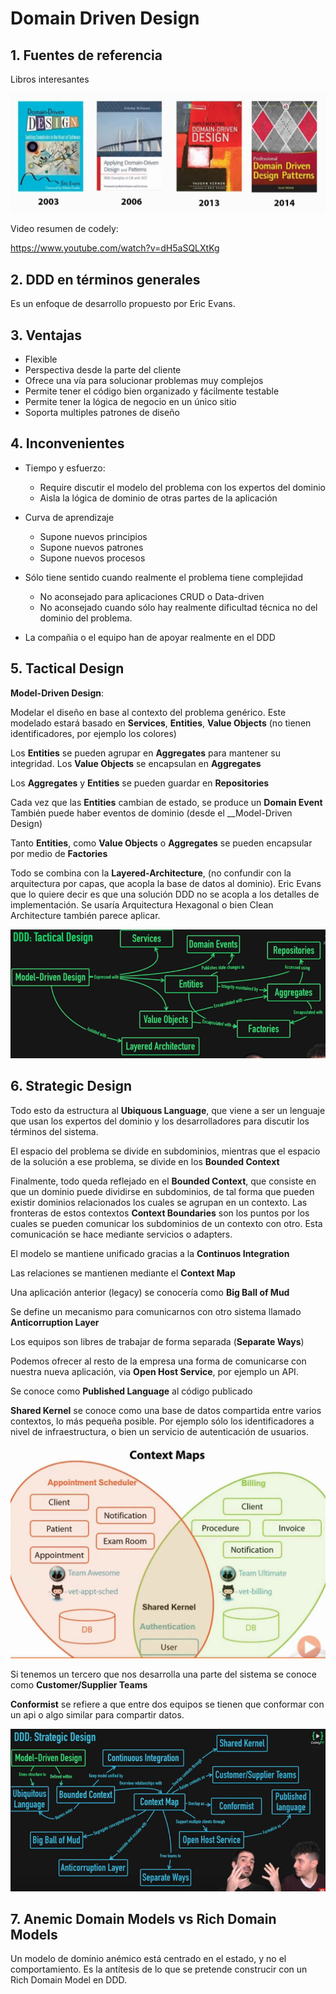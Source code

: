 # Domain Driven Design

## 1. Fuentes de referencia

Libros interesantes

![Libros interesantes de DDD](./LibrosDDD.png)

Video resumen de codely:

https://www.youtube.com/watch?v=dH5aSQLXtKg

## 2. DDD en términos generales

Es un enfoque de desarrollo propuesto por Eric Evans.

## 3. Ventajas

- Flexible
- Perspectiva desde la parte del cliente
- Ofrece una vía para solucionar problemas muy complejos
- Permite tener el código bien organizado y fácilmente testable
- Permite tener la lógica de negocio en un único sitio
- Soporta multiples patrones de diseño

## 4. Inconvenientes

- Tiempo y esfuerzo:

    * Require discutir el modelo del problema con los expertos del dominio
    * Aisla la lógica de dominio de otras partes de la aplicación

- Curva de aprendizaje

    * Supone nuevos principios
    * Supone nuevos patrones
    * Supone nuevos procesos

- Sólo tiene sentido cuando realmente el problema tiene complejidad

    * No aconsejado para aplicaciones CRUD o Data-driven
    * No aconsejado cuando sólo hay realmente dificultad técnica no del dominio del problema.

- La compañia o el equipo han de apoyar realmente en el DDD

## 5. Tactical Design

__Model-Driven Design__:

Modelar el diseño en base al contexto del problema genérico. Este modelado estará basado en __Services__, __Entities__, __Value Objects__ (no tienen identificadores, por ejemplo los colores)

Los __Entities__ se pueden agrupar en __Aggregates__ para mantener su integridad.
Los __Value Objects__ se encapsulan en __Aggregates__

Los __Aggregates__ y __Entities__ se pueden guardar en __Repositories__

Cada vez que las __Entities__ cambian de estado, se produce un __Domain Event__
También puede haber eventos de dominio (desde el __Model-Driven Design)

Tanto __Entities__, como __Value Objects__ o __Aggregates__ se pueden encapsular por medio de __Factories__

Todo se combina con la __Layered-Architecture__, (no confundir con la arquitectura por capas, que acopla la base de datos al dominio). Eric Evans que lo quiere decir es que una solución DDD no se acopla a los detalles de implementación. Se usaría Arquitectura Hexagonal o bien Clean Architecture también parece aplicar.

![Tactical Design](./DDD-TacticalDesign.png)

## 6. Strategic Design

Todo esto da estructura al __Ubiquous Language__, que viene a ser un lenguaje que usan los expertos del dominio y los desarrolladores para discutir los términos del sistema.

El espacio del problema se divide en subdominios, mientras que el espacio de la solución a ese problema, se divide en los __Bounded Context__

Finalmente, todo queda reflejado en el __Bounded Context__, que consiste en que un dominio puede dividirse en subdominios, de tal forma que pueden existir dominios relacionados los cuales se agrupan en un contexto. Las fronteras de estos contextos __Context Boundaries__ son los puntos por los cuales se pueden comunicar los subdominios de un contexto con otro. Esta comunicación se hace mediante servicios o adapters.

El modelo se mantiene unificado gracias a la __Continuos Integration__

Las relaciones se mantienen mediante el __Context Map__

Una aplicación anterior (legacy) se conocería como __Big Ball of Mud__

Se define un mecanismo para comunicarnos con otro sistema llamado __Anticorruption Layer__

Los equipos son libres de trabajar de forma separada (__Separate Ways__)

Podemos ofrecer al resto de la empresa una forma de comunicarse con nuestra nueva aplicación, via __Open Host Service__, por ejemplo un API.

Se conoce como __Published Language__ al código publicado

__Shared Kernel__ se conoce como una base de datos compartida entre varios contextos, lo más pequeña posible. Por ejemplo sólo los identificadores a nivel de infraestructura, o bien un servicio de autenticación de usuarios.

![Shared Kernel](./SharedKernel.png)

Si tenemos un tercero que nos desarrolla una parte del sistema se conoce como __Customer/Supplier Teams__

__Conformist__ se refiere a que entre dos equipos se tienen que conformar con un api o algo similar para compartir datos.


![Strategic Design](./DDD-StrategicDesign.png)

## 7. Anemic Domain Models vs Rich Domain Models

Un modelo de dominio anémico está centrado en el estado, y no el comportamiento. Es la antítesis de lo que se pretende construcir con un Rich Domain Model en DDD.

